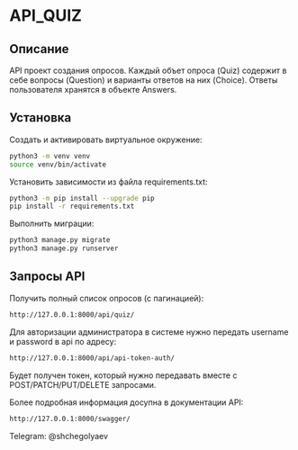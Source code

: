 # API_QUIZ
## Описание
API проект создания опросов.
Каждый объет опроса (Quiz) содержит в себе вопросы (Question)
и варианты ответов на них (Choice).
Ответы пользователя хранятся в объекте Answers.
## Установка

Создать и активировать виртуальное окружение:

```sh
python3 -m venv venv
source venv/bin/activate
```
Установить зависимости из файла requirements.txt:
```sh
python3 -m pip install --upgrade pip
pip install -r requirements.txt
```
Выполнить миграции:


```sh
python3 manage.py migrate
python3 manage.py runserver
```

## Запросы API
Получить полный список опросов (с пагинацией):
```sh
http://127.0.0.1:8000/api/quiz/
```
Для авторизации администратора в системе нужно передать
username и password в api по адресу:
```sh
http://127.0.0.1:8000/api/api-token-auth/
```
Будет получен токен, который нужно передавать вместе с 
POST/PATCH/PUT/DELETE запросами.

Более подробная информация досупна в документации API:
```sh
http://127.0.0.1:8000/swagger/
```
Telegram: @shchegolyaev 